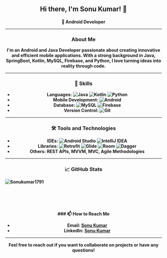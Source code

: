 <h2 align="center">Hi there, I'm Sonu Kumar! 👋</h2> 

<h4 align="center">🌟 Android Developer<h4\>

---

### About Me

I'm an Android and Java Developer passionate about creating innovative and efficient mobile applications. With a strong background in **Java**, **SpringBoot**, **Kotlin**, **MySQL**, **Firebase**, and **Python**, I love turning ideas into reality through code.

---

### 🚀 Skills

- **Languages**: ![Java](https://img.shields.io/badge/Java-ED8B00?style=for-the-badge&logo=java&logoColor=white) ![Kotlin](https://img.shields.io/badge/Kotlin-0095D5?style=for-the-badge&logo=kotlin&logoColor=white) ![Python](https://img.shields.io/badge/Python-3776AB?style=for-the-badge&logo=python&logoColor=white)
- **Mobile Development**: ![Android](https://img.shields.io/badge/Android-3DDC84?style=for-the-badge&logo=android&logoColor=white)
- **Database**: ![MySQL](https://img.shields.io/badge/MySQL-4479A1?style=for-the-badge&logo=mysql&logoColor=white) ![Firebase](https://img.shields.io/badge/Firebase-FFCA28?style=for-the-badge&logo=firebase&logoColor=white)
- **Version Control**: ![Git](https://img.shields.io/badge/Git-F05032?style=for-the-badge&logo=git&logoColor=white)

---

### 🛠️ Tools and Technologies

- **IDEs**: ![Android Studio](https://img.shields.io/badge/Android%20Studio-3DDC84?style=for-the-badge&logo=android-studio&logoColor=white) ![IntelliJ IDEA](https://img.shields.io/badge/IntelliJ%20IDEA-000000?style=for-the-badge&logo=intellij-idea&logoColor=white)
- **Libraries**: ![Retrofit](https://img.shields.io/badge/Retrofit-00796B?style=for-the-badge&logo=retrofit&logoColor=white) ![Glide](https://img.shields.io/badge/Glide-00ACC1?style=for-the-badge&logo=glide&logoColor=white) ![Room](https://img.shields.io/badge/Room-3E2723?style=for-the-badge&logo=room&logoColor=white) ![Dagger](https://img.shields.io/badge/Dagger-00796B?style=for-the-badge&logo=dagger&logoColor=white)
- **Others**: REST APIs, MVVM, MVC, Agile Methodologies

---
### 📈 GitHub Stats

<p><img align="left" src="https://github-readme-stats-nine-beta-16.vercel.app/api/top-langs/?username=Sonukumar9117&layout=compact&theme=radical" alt="Sonukumar1791" /></p>

<!-- <p>&nbsp;<img align="center" src="https://github-readme-stats-nine-beta-16.vercel.app/api?username=Sonukumar9117&show_icons=true&theme=radical" alt="Sonukumar9117" /></p> -->

<br>
<br>
<br>
<br>
<br>
<Br>
### 📫 How to Reach Me

- **Email**: [Sonu Kumar](mailto:krsonu1791.com)
- **LinkedIn**: [Sonu Kumar](https://linkedin.com/in/sonu-kumar-81284b230)

---

Feel free to reach out if you want to collaborate on projects or have any questions!
